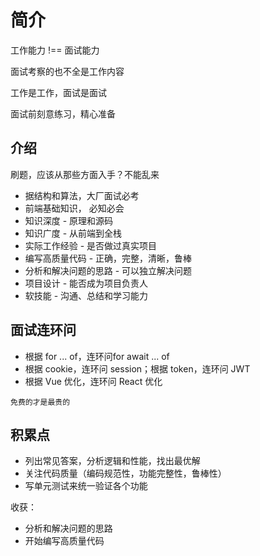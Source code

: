 # 简介

工作能力 !== 面试能力

面试考察的也不全是工作内容

工作是工作，面试是面试

面试前刻意练习，精心准备

## 介绍

刷题，应该从那些方面入手？不能乱来

- 据结构和算法，大厂面试必考
- 前端基础知识， 必知必会
- 知识深度 - 原理和源码
- 知识广度 - 从前端到全栈
- 实际工作经验 - 是否做过真实项目
- 编写高质量代码 - 正确，完整，清晰，鲁棒
- 分析和解决问题的思路 - 可以独立解决问题
- 项目设计 - 能否成为项目负责人
- 软技能 - 沟通、总结和学习能力

## 面试连环问

- 根据 for ... of，连环问for await ... of
- 根据 cookie，连环问 session；根据 token，连环问 JWT
- 根据 Vue 优化，连环问 React 优化

`免费的才是最贵的`

## 积累点

- 列出常见答案，分析逻辑和性能，找出最优解
- 关注代码质量（编码规范性，功能完整性，鲁棒性）
- 写单元测试来统一验证各个功能

收获：
- 分析和解决问题的思路
- 开始编写高质量代码

